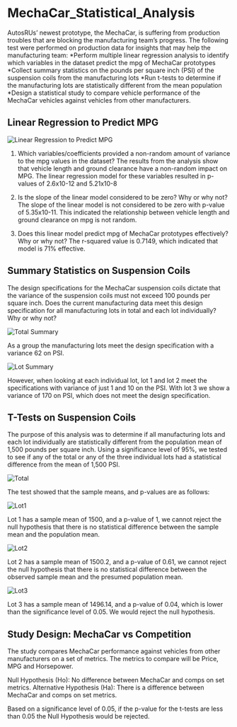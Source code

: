 # MechaCar_Statistical_Analysis
AutosRUs’ newest prototype, the MechaCar, is suffering from production troubles that are blocking the manufacturing team’s progress. The following test were performed on production data for insights that may help the manufacturing team:
*Perform multiple linear regression analysis to identify which variables in the dataset predict the mpg of MechaCar prototypes
*Collect summary statistics on the pounds per square inch (PSI) of the suspension coils from the manufacturing lots
*Run t-tests to determine if the manufacturing lots are statistically different from the mean population
*Design a statistical study to compare vehicle performance of the MechaCar vehicles against vehicles from other manufacturers.


## Linear Regression to Predict MPG
![Linear Regression to Predict MPG](https://user-images.githubusercontent.com/62673123/136492231-31e2a7a8-9ee9-474c-a49a-807e0bf86e98.PNG)

1. Which variables/coefficients provided a non-random amount of variance to the mpg values in the dataset?
The results from the analysis show that vehicle length and ground clearance have a non-random impact on MPG. The linear regression model for these variables resulted in p-values of 2.6x10-12 and 5.21x10-8

2. Is the slope of the linear model considered to be zero? Why or why not?
The slope of the linear model is not considered to be zero with p-value of 5.35x10-11.  This indicated the relationship between vehicle length and ground clearance on mpg is not random. 

3. Does this linear model predict mpg of MechaCar prototypes effectively? Why or why not?
The r-squared value is 0.7149, which indicated that model is 71% effective. 

## Summary Statistics on Suspension Coils
The design specifications for the MechaCar suspension coils dictate that the variance of the suspension coils must not exceed 100 pounds per square inch. Does the current manufacturing data meet this design specification for all manufacturing lots in total and each lot individually? Why or why not?

![Total Summary](https://user-images.githubusercontent.com/62673123/136492254-aa171b7f-92a4-4d05-8a7a-54a8e7ecc276.PNG)

As a group the manufacturing lots meet the design specification with a variance 62 on PSI. 

![Lot Summary](https://user-images.githubusercontent.com/62673123/136492276-b2578e11-1788-4a90-bf1b-7e4887c76a58.PNG)

However, when looking at each individual lot, lot 1 and lot 2 meet the specifications with variance of just 1 and 10 on the PSI. With lot 3 we show a variance of 170 on PSI, which does not meet the design specification.

## T-Tests on Suspension Coils
The purpose of this analysis was to determine if all manufacturing lots and each lot individually are statistically different from the population mean of 1,500 pounds per square inch. Using a significance level of 95%, we tested to see if any of the total or any of the three individual lots had a statistical difference from the mean of 1,500 PSI. 

![Total](https://user-images.githubusercontent.com/62673123/136492289-282da720-a34a-4129-959f-c695d0c55235.PNG)

The test showed that the sample means, and p-values are as follows:

![Lot1](https://user-images.githubusercontent.com/62673123/136492298-3455c102-3a0c-45c8-9464-98b15f9b8508.PNG)

Lot 1 has a sample mean of 1500, and a p-value of 1, we cannot reject the null hypothesis that there is no statistical difference between the sample mean and the population mean.

![Lot2](https://user-images.githubusercontent.com/62673123/136492307-dabffe1d-ece6-48b4-8558-e21760d0582a.PNG)

Lot 2 has a sample mean of 1500.2, and a p-value of 0.61, we cannot reject the null hypothesis that there is no statistical difference between the observed sample mean and the presumed population mean.

![Lot3](https://user-images.githubusercontent.com/62673123/136492316-46056029-a0fe-4718-bfad-6b69932c8fde.PNG)

Lot 3 has a sample mean of 1496.14, and a p-value of 0.04, which is lower than the significance level of 0.05. We would reject the null hypothesis. 

## Study Design: MechaCar vs Competition
The study compares MechaCar performance against vehicles from other manufacturers on a set of metrics. The metrics to compare will be Price, MPG and Horsepower. 

Null Hypothesis (Ho): No difference between MechaCar and comps on set metrics. 
Alternative Hypothesis (Ha): There is a difference between MechaCar and comps on set metrics. 

Based on a significance level of 0.05, if the p-value for the t-tests are less than 0.05 the Null Hypothesis would be rejected.

